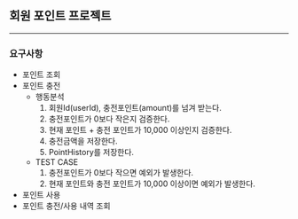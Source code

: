 ## 회원 포인트 프로젝트

***

### 요구사항

- 포인트 조회
- 포인트 충전
    - 행동분석
        1. 회원Id(userId), 충전포인트(amount)를 넘겨 받는다.
        2. 충전포인트가 0보다 작은지 검증한다.
        3. 현재 포인트 + 충전 포인트가 10,000 이상인지 검증한다.
        4. 충전금액을 저장한다.
        5. PointHistory를 저장한다.
    - TEST CASE
        1. 충전포인트가 0보다 작으면 예외가 발생한다.
        2. 현재 포인트와 충전 포인트가 10,000 이상이면 예외가 발생한다.
- 포인트 사용
- 포인트 충전/사용 내역 조회

